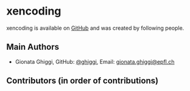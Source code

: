 # xencoding

xencoding is available on [GitHub](https://github.com/ghiggi/xencoding) and was created by following people.

## Main Authors

- Gionata Ghiggi, GitHub: [@ghiggi](https://github.com/ghiggi), Email:  <gionata.ghiggi@epfl.ch>

## Contributors (in order of contributions)
